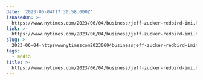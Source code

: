 ```yaml
---
date: '2023-06-04T17:30:58.000Z'
isBasedOn: >-
  https://www.nytimes.com/2023/06/04/business/jeff-zucker-redbird-imi.html?smid=nytcore-ios-share&referringSource=articleShare
link: >-
  https://www.nytimes.com/2023/06/04/business/jeff-zucker-redbird-imi.html?smid=nytcore-ios-share&referringSource=articleShare
slug: >-
  2023-06-04-httpswwwnytimescom20230604businessjeff-zucker-redbird-imihtmlsmidnytcore-ios-shareandreferringsourcearticleshare
tags:
  - media
title: >-
  https://www.nytimes.com/2023/06/04/business/jeff-zucker-redbird-imi.html?smid=nytcore-ios-share&referringSource=articleShare
---
```


